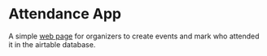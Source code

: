 Attendance App
==============

A simple [web page](http://dxetech.org/attend) for organizers to create events and mark who attended it in the airtable database.
